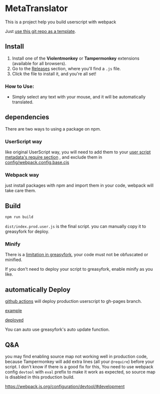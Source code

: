 # MetaTranslator

This is a project help you build userscript with webpack

Just [use this git repo as a template](https://github.com/Trim21/webpack-userscript-template/generate).

## Install

1. Install one of the **Violentmonkey** or **Tampermonkey** extensions (available for all browsers).
2. Go to the [Releases](https://github.com/maanimis/MetaTranslator/releases) section, where you'll find a `.js` file.
3. Click the file to install it, and you're all set!

### How to Use:

- Simply select any text with your mouse, and it will be automatically translated.

## dependencies

There are two ways to using a package on npm.

### UserScript way

like original UserScript way, you will need to add them to your [user script metadata's require section](./config/metadata.cjs#L16-L18) , and exclude them in [config/webpack.config.base.cjs](./config/webpack.config.base.cjs#L18-L20)

### Webpack way

just install packages with npm and import them in your code, webpack will take care them.

## Build

```bash
npm run build
```

`dist/index.prod.user.js` is the final script. you can manually copy it to greasyfork for deploy.

### Minify

There is a [limitation in greasyfork](https://greasyfork.org/en/help/code-rules), your code must not be obfuscated or minified.

If you don't need to deploy your script to greasyfork, enable minify as you like.

## automatically Deploy

[github actions](./.github/workflows/deploy.yaml#L36) will deploy production userscript to gh-pages branch.

[example](https://github.com/Trim21/webpack-userscript-template/tree/gh-pages)

[deployed](https://trim21.github.io/webpack-userscript-template/index.prod.user.js)

You can auto use greasyfork's auto update function.

## Q&A

you may find enabling source map not working well in production code, because Tampermonkey will add extra lines (all your `@require`) before your script. I don't know if there is a good fix for this, You need to use webpack config `devtool` with `eval` prefix to make it work as expected, so source map is disabled in this production build.

<https://webpack.js.org/configuration/devtool/#development>
